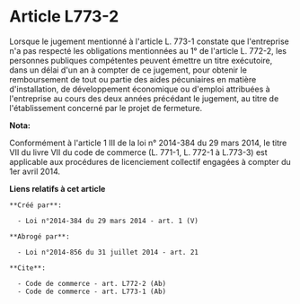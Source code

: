 # Article L773-2

Lorsque le jugement mentionné à l'article L. 773-1 constate que l'entreprise n'a pas respecté les obligations mentionnées au
1° de l'article L. 772-2, les personnes publiques compétentes peuvent émettre un titre exécutoire, dans un délai d'un an à
compter de ce jugement, pour obtenir le remboursement de tout ou partie des aides pécuniaires en matière d'installation, de
développement économique ou d'emploi attribuées à l'entreprise au cours des deux années précédant le jugement, au titre de
l'établissement concerné par le projet de fermeture.

**Nota:**

Conformément à l'article 1 III de la loi n° 2014-384 du 29 mars 2014, le titre VII du livre VII du code de commerce (L.
771-1, L. 772-1 à L.773-3) est applicable aux procédures de licenciement collectif engagées à compter du 1er avril 2014.

**Liens relatifs à cet article**

	**Créé par**:

	  - Loi n°2014-384 du 29 mars 2014 - art. 1 (V)

	**Abrogé par**:

	  - Loi n°2014-856 du 31 juillet 2014 - art. 21

	**Cite**:

	  - Code de commerce - art. L772-2 (Ab)
	  - Code de commerce - art. L773-1 (Ab)

